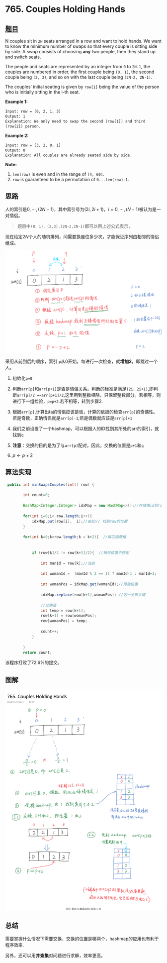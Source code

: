 #  765. Couples Holding Hands



## [题目](https://leetcode.com/problems/couples-holding-hands)

N couples sit in `2N` seats arranged in a row and want to hold hands. We want to know the minimum number of swaps so that every couple is sitting side by side. A *swap* consists of choosing **any** two people, then they stand up and switch seats.

The people and seats are represented by an integer from `0` to `2N-1`, the couples are numbered in order, the first couple being `(0, 1)`, the second couple being `(2, 3)`, and so on with the last couple being `(2N-2, 2N-1)`.

The couples' initial seating is given by `row[i]` being the value of the person who is initially sitting in the i-th seat.

**Example 1:**

```
Input: row = [0, 2, 1, 3]
Output: 1
Explanation: We only need to swap the second (row[1]) and third (row[2]) person.
```



**Example 2:**

```
Input: row = [3, 2, 0, 1]
Output: 0
Explanation: All couples are already seated side by side.
```



**Note:**

1. `len(row)` is even and in the range of `[4, 60]`.
2. `row` is guaranteed to be a permutation of `0...len(row)-1`.

## 思路

人的索引是$0,\cdots, (2N-1)$，其中索引号为$(2i,  2i+1)$，$i=0,\cdots,(N-1)$被认为是一对情侣。

> 题目中`(0，1)，(2,3),(2N-2,2N-1)`都可以用上述公式表示，

现在给定$2N$个人的随机排列，问需要换座位多少次，才能保证序列由相邻的情侣组成。

![示意图](shiyi.png)



采用从前到后的顺序，索引	`p`从0开始，每进行一次检查，就**增加2**，即跳过一个人。

1. 初始化`p=0`

2. 判断`arr[p]`和`arr[p+1]`是否是情侣关系。判断的标准是满足`(2i，2i+1)`,即判断`arr[p]/2 ==arr[p+1]/2`,这里用到整数相除，只保留整数部分。若相等，则进行下一组检验，`p=p+2`.若不相等，转到步骤2.

3. 根据`arr[p]`,计算出ta的情侣应该是谁，计算的依据的检查`arr[p]`的奇偶性。若是奇数，正确情侣就是`arr[p]-1`;若是偶数就应该是`arr[p]+1`

4. 我们之前设置了一个hashmap，可以根据人的ID找到其所处的arr的索引，就找到`q`

5. **注意**：交换的目的是为了与`arr[p]`配对，因此，交换的位置是`p+1`和`q`

6. $p \leftarrow p+2$


## 算法实现

```java
 public int minSwapsCouples(int[] row) {

        int count=0;
     
        HashMap<Integer,Integer> idxMap = new HashMap<>();//存储由id到row中的索引

        for(int i=0;i< row.length;i++){
            idxMap.put(row[i],  i);//由ID// 找到row的位置
        }

        for(int k=0;k<row.length;k = k+2){  //每次跳两格


            if (row[k]/2 != row[k+1]/2){  //相邻位置不匹配

                int manId = row[k];//当前

                int womanId =  (manId % 2 == 1) ? manId-1 : manId+1;

                int womanPos = idxMap.get(womanId);//得到位置

                idxMap.replace(row[k+1],womanPos); //这一步很关键

                //交换值
                int temp = row[k+1];
                row[k+1] = row[womanPos];
                row[womanPos] = temp;

                count++;
            }

        }
        return count;
```

该程序打败了72.6%的提交。

## 图解

![](tujie.png)



## 总结

需要掌握什么情况下需要交换，交换的位置是哪两个，hashmap的应用也有利于程序效率.

另外，还可以用**并查集**对问题进行求解，效率更高。